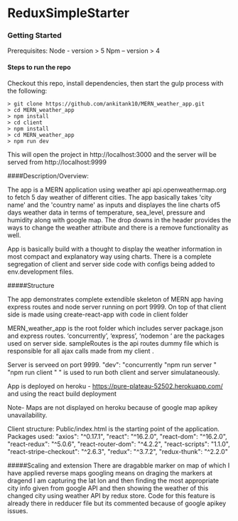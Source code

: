 # ReduxSimpleStarter


### Getting Started

Prerequisites:
Node  - version > 5
Npm – version > 4


#### Steps to run the repo
Checkout this repo, install dependencies, then start the gulp process with the following:

```
> git clone https://github.com/ankitank10/MERN_weather_app.git
> cd MERN_weather_app
> npm install
> cd client
> npm install
> cd MERN_weather_app
> npm run dev
```

This will open the project in http://localhost:3000 and the server will be served from http://localhost:9999

####Description/Overview:

The app is a MERN application using weather api api.openweathermap.org to fetch 5 day weather of different cities. The app basically takes 'city name' and the 'country name' as inputs and displayes the line charts of5 days weather data in terms of temperature, sea_level, pressure and humidity along with google map. The drop downs in the header provides the ways to change the weather attribute and there is a remove functionality as well.

App is basically build with a thought to display the weather information in most compact and explanatory way using charts. There is a complete segregation of client and server side code with configs being added to env.development files.



#####Structure

The app demonstrates complete extendible skeleton of MERN app having express routes and node server running on port 9999. 
On top of that client side is made using create-react-app with code in client folder

MERN_weather_app is the root folder which includes server package.json and express routes. ‘concurrently’, ‘express’, ‘nodemon ‘ are the packages used on server side.
sampleRoutes is the api routes dummy file which is responsible for all ajax calls made from my client .



Server is serveed on port 9999. 
"dev": "concurrently \"npm run server \" \"npm run client \" "
is used to run both client and server simulataneously.

App is deployed on heroku - https://pure-plateau-52502.herokuapp.com/ and using the react build deployment

Note- Maps are not displayed on heroku because of google map apikey unavailability.

Client structure:
Public/index.html is the starting point of the application.
Packages used:
    "axios": "^0.17.1",
    "react": "^16.2.0",
    "react-dom": "^16.2.0",
    "react-redux": "^5.0.6",
    "react-router-dom": "^4.2.2",
    "react-scripts": "1.1.0",
    "react-stripe-checkout": "^2.6.3",
    "redux": "^3.7.2",
    "redux-thunk": "^2.2.0"

 #####Scaling and extension
 There are dragabble marker on map of which I have applied reverse maps googling means on draging the markers at dragend I am capturing the lat lon and then finding the most appropriate city info given from google API and then showing the weather of this changed city using weather API by redux store. Code for this feature is already there in redducer file but its commented because of google apikey issues.

